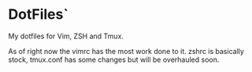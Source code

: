 # DotFiles`

My dotfiles for Vim, ZSH and Tmux. 

As of right now the vimrc has the most work done to it. zshrc is basically stock, tmux.conf has some changes but will be overhauled soon.

